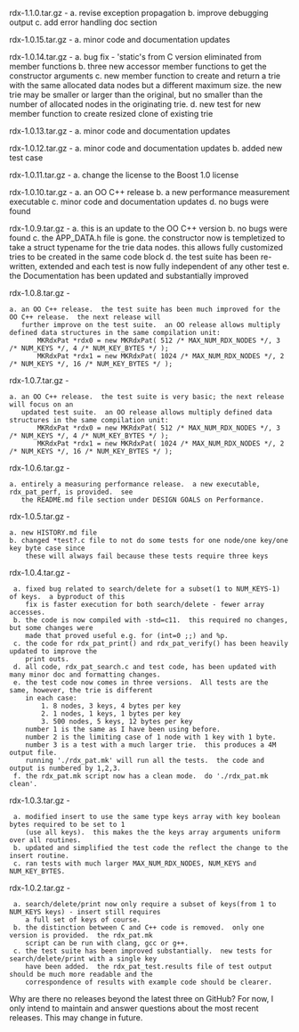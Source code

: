
 rdx-1.1.0.tar.gz - 
    a. revise exception propagation
    b. improve debugging output
    c. add error handling doc section


 rdx-1.0.15.tar.gz - 
    a. minor code and documentation updates


 rdx-1.0.14.tar.gz - 
    a. bug fix - 'static's from C version eliminated from
       member functions
    b. three new accessor member functions to get the
       constructor arguments
    c. new member function to create and return a trie
       with the same allocated data nodes but a different
       maximum size.  the new trie may be smaller or larger
       than the original, but no smaller than the number of
       allocated nodes in the originating trie.
    d. new test for new member function to create resized
       clone of existing trie


 rdx-1.0.13.tar.gz - 
    a. minor code and documentation updates


 rdx-1.0.12.tar.gz - 
    a. minor code and documentation updates
    b. added new test case


 rdx-1.0.11.tar.gz - 
    a. change the license to the Boost 1.0 license


 rdx-1.0.10.tar.gz - 
    a. an OO C++ release
    b. a new performance measurement executable
    c. minor code and documentation updates
    d. no bugs were found


 rdx-1.0.9.tar.gz - 
    a. this is an update to the OO C++ version
    b. no bugs were found
    c. the APP_DATA.h file is gone. the constructor now is templetized to take a struct typename for the trie
       data nodes. this allows fully customized tries to be created in the same code block
    d. the test suite has been re-written, extended and each test is now fully independent of any other test
    e. the Documentation has been updated and substantially improved


 rdx-1.0.8.tar.gz - 

    a. an OO C++ release.  the test suite has been much improved for the OO C++ release.  the next release will
       further improve on the test suite.  an OO release allows multiply defined data structures in the same compilation unit:
           MKRdxPat *rdx0 = new MKRdxPat( 512 /* MAX_NUM_RDX_NODES */, 3 /* NUM_KEYS */, 4 /* NUM_KEY_BYTES */ );
           MKRdxPat *rdx1 = new MKRdxPat( 1024 /* MAX_NUM_RDX_NODES */, 2 /* NUM_KEYS */, 16 /* NUM_KEY_BYTES */ );


 rdx-1.0.7.tar.gz - 

    a. an OO C++ release.  the test suite is very basic; the next release will focus on an
       updated test suite.  an OO release allows multiply defined data structures in the same compilation unit:
           MKRdxPat *rdx0 = new MKRdxPat( 512 /* MAX_NUM_RDX_NODES */, 3 /* NUM_KEYS */, 4 /* NUM_KEY_BYTES */ );
           MKRdxPat *rdx1 = new MKRdxPat( 1024 /* MAX_NUM_RDX_NODES */, 2 /* NUM_KEYS */, 16 /* NUM_KEY_BYTES */ );


 rdx-1.0.6.tar.gz - 

    a. entirely a measuring performance release.  a new executable, rdx_pat_perf, is provided.  see
       the README.md file section under DESIGN GOALS on Performance.


 rdx-1.0.5.tar.gz - 

    a. new HISTORY.md file
    b. changed *test?.c file to not do some tests for one node/one key/one key byte case since
        these will always fail because these tests require three keys


 rdx-1.0.4.tar.gz - 

     a. fixed bug related to search/delete for a subset(1 to NUM_KEYS-1) of keys.  a byproduct of this
        fix is faster execution for both search/delete - fewer array accesses.
     b. the code is now compiled with -std=c11.  this required no changes, but some changes were
        made that proved useful e.g. for (int=0 ;;) and %p.
     c. the code for rdx_pat_print() and rdx_pat_verify() has been heavily updated to improve the
        print outs.
     d. all code, rdx_pat_search.c and test code, has been updated with many minor doc and formatting changes.
     e. the test code now comes in three versions.  All tests are the same, however, the trie is different
        in each case:
            1. 8 nodes, 3 keys, 4 bytes per key
            2. 1 nodes, 1 keys, 1 bytes per key
            3. 500 nodes, 5 keys, 12 bytes per key
        number 1 is the same as I have been using before.
        number 2 is the limiting case of 1 node with 1 key with 1 byte.
        number 3 is a test with a much larger trie.  this produces a 4M output file.
        running './rdx_pat.mk' will run all the tests.  the code and output is numbered by 1,2,3.
     f. the rdx_pat.mk script now has a clean mode.  do './rdx_pat.mk clean'.


 rdx-1.0.3.tar.gz - 

     a. modified insert to use the same type keys array with key boolean bytes required to be set to 1
        (use all keys).  this makes the the keys array arguments uniform over all routines.
     b. updated and simplified the test code the reflect the change to the insert routine.
     c. ran tests with much larger MAX_NUM_RDX_NODES, NUM_KEYS and NUM_KEY_BYTES.


 rdx-1.0.2.tar.gz - 

     a. search/delete/print now only require a subset of keys(from 1 to NUM_KEYS keys) - insert still requires
        a full set of keys of course.
     b. the distinction between C and C++ code is removed.  only one version is provided.  the rdx_pat.mk
        script can be run with clang, gcc or g++.
     c. the test suite has been improved substantially.  new tests for search/delete/print with a single key
        have been added.  the rdx_pat_test.results file of test output should be much more readable and the
        correspondence of results with example code should be clearer.


 Why are there no releases beyond the latest three on GitHub?  For now, I only intend to maintain and answer
 questions about the most recent releases.  This may change in future.

